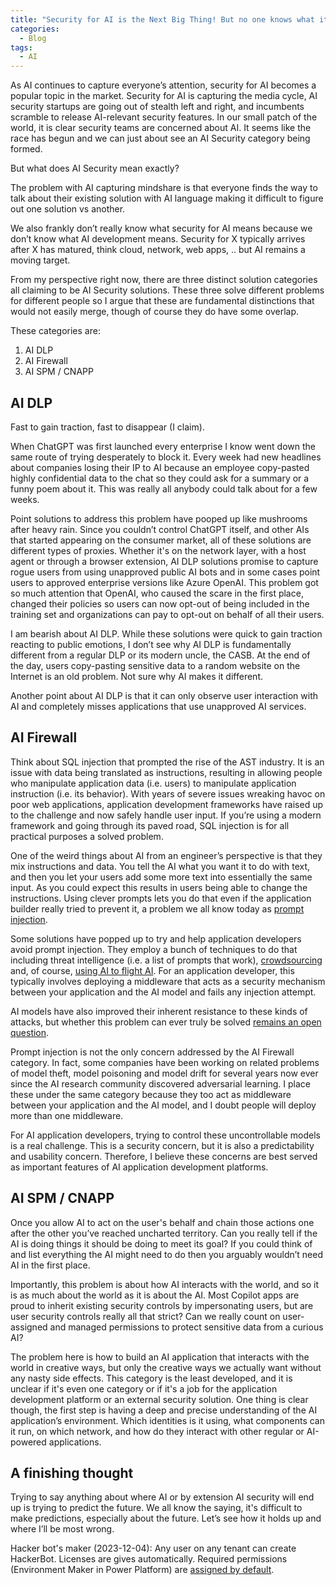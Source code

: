 ```yaml
---
title: "Security for AI is the Next Big Thing! But no one knows what it means actually"
categories:
  - Blog
tags:
  - AI
---
```


As AI continues to capture everyone’s attention, security for AI becomes a popular topic in the market. Security for AI is capturing the media cycle, AI security startups are going out of stealth left and right, and incumbents scramble to release AI-relevant security features. In our small patch of the world, it is clear security teams are concerned about AI. It seems like the race has begun and we can just about see an AI Security category being formed.

But what does AI Security mean exactly?

The problem with AI capturing mindshare is that everyone finds the way to talk about their existing solution with AI language making it difficult to figure out one solution vs another.

We also frankly don’t really know what security for AI means because we don’t know what AI development means. Security for X typically arrives after X has matured, think cloud, network, web apps, .. but AI remains a moving target.

From my perspective right now, there are three distinct solution categories all claiming to be AI Security solutions. These three solve different problems for different people so I argue that these are fundamental distinctions that would not easily merge, though of course they do have some overlap.

These categories are:
1. AI DLP
2. AI Firewall
3. AI SPM / CNAPP

## AI DLP

Fast to gain traction, fast to disappear (I claim).

When ChatGPT was first launched every enterprise I know went down the same route of trying desperately to block it. Every week had new headlines about companies losing their IP to AI because an employee copy-pasted highly confidential data to the chat so they could ask for a summary or a funny poem about it. This was really all anybody could talk about for a few weeks.

Point solutions to address this problem have pooped up like mushrooms after heavy rain. Since you couldn’t control ChatGPT itself, and other AIs that started appearing on the consumer market, all of these solutions are different types of proxies. Whether it's on the network layer, with a host agent or through a browser extension, AI DLP solutions promise to capture rogue users from using unapproved public AI bots and in some cases point users to approved enterprise versions like Azure OpenAI. This problem got so much attention that OpenAI, who caused the scare in the first place, changed their policies so users can now opt-out of being included in the training set and organizations can pay to opt-out on behalf of all their users.

I am bearish about AI DLP. While these solutions were quick to gain traction reacting to public emotions, I don’t see why AI DLP is fundamentally different from a regular DLP or its modern uncle, the CASB. At the end of the day, users copy-pasting sensitive data to a random website on the Internet is an old problem. Not sure why AI makes it different.

Another point about AI DLP is that it can only observe user interaction with AI and completely misses applications that use unapproved AI services.

## AI Firewall

Think about SQL injection that prompted the rise of the AST industry. It is an issue with data being translated as instructions, resulting in allowing people who manipulate application data (i.e. users) to manipulate application instruction (i.e. its behavior). With years of severe issues wreaking havoc on poor web applications, application development frameworks have raised up to the challenge and now safely handle user input. If you’re using a modern framework and going through its paved road, SQL injection is for all practical purposes a solved problem.

One of the weird things about AI from an engineer’s perspective is that they mix instructions and data. You tell the AI what you want it to do with text, and then you let your users add some more text into essentially the same input. 
As you could expect this results in users being able to change the instructions. Using clever prompts lets you do that even if the application builder really tried to prevent it, a problem we all know today as [prompt injection](https://simonwillison.net/series/prompt-injection/).

Some solutions have popped up to try and help application developers avoid prompt injection. 
They employ a bunch of techniques to do that including threat intelligence (i.e. a list of prompts that work), [crowdsourcing](https://www.aiwizard.ai) and, of course, [using AI to flight AI](https://simonwillison.net/2022/Sep/17/prompt-injection-more-ai/). For an application developer, this typically involves deploying a middleware that acts as a security mechanism between your application and the AI model and fails any injection attempt.

AI models have also improved their inherent resistance to these kinds of attacks, but whether this problem can ever truly be solved [remains an open question](https://simonwillison.net/2022/Sep/16/prompt-injection-solutions/).

Prompt injection is not the only concern addressed by the AI Firewall category. In fact, some companies have been working on related problems of model theft, model poisoning and model drift for several years now ever since the AI research community discovered adversarial learning. I place these under the same category because they too act as middleware between your application and the AI model, and I doubt people will deploy more than one middleware.

For AI application developers, trying to control these uncontrollable models is a real challenge. This is a security concern, but it is also a predictability and usability concern. Therefore, I believe these concerns are best served as important features of AI application development platforms. 

## AI SPM / CNAPP

Once you allow AI to act on the user's behalf and chain those actions one after the other you’ve reached uncharted territory. Can you really tell if the AI is doing things it should be doing to meet its goal? If you could think of and list everything the AI might need to do then you arguably wouldn’t need AI in the first place.

Importantly, this problem is about how AI interacts with the world, and so it is as much about the world as it is about the AI. Most Copilot apps are proud to inherit existing security controls by impersonating users, but are user security controls really all that strict? Can we really count on user-assigned and managed permissions to protect sensitive data from a curious AI?

The problem here is how to build an AI application that interacts with the world in creative ways, but only the creative ways we actually want without any nasty side effects. This category is the least developed, and it is unclear if it's even one category or if it's a job for the application development platform or an external security solution. One thing is clear though, the first step is having a deep and precise understanding of the AI application’s environment. Which identities is it using, what components can it run, on which network, and how do they interact with other regular or AI-powered applications.

## A finishing thought

Trying to say anything about where AI or by extension AI security will end up is trying to predict the future. We all know the saying, it's difficult to make predictions, especially about the future. Let’s see how it holds up and where I’ll be most wrong.


Hacker bot's maker (2023-12-04): Any user on any tenant can create HackerBot. 
Licenses are gives automatically. 
Required permissions (Environment Maker in Power Platform) are [assigned by default](https://learn.microsoft.com/en-us/power-platform/admin/environments-overview).

